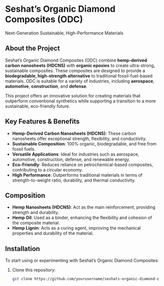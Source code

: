# Seshat’s Organic Diamond Composites (ODC)

Next-Generation Sustainable, High-Performance Materials

## About the Project

Seshat’s Organic Diamond Composites (ODC) combine **hemp-derived carbon nanosheets (HDCNS)** with **organic epoxies** to create ultra-strong, sustainable composites. These composites are designed to provide a **biodegradable, high-strength alternative** to traditional fossil-fuel-based materials. ODC is suitable for a variety of industries, including **aerospace**, **automotive**, **construction**, and **defense**. 

This project offers an innovative solution for creating materials that outperform conventional synthetics while supporting a transition to a more sustainable, eco-friendly future.

## Key Features & Benefits

- **Hemp-Derived Carbon Nanosheets (HDCNS)**: These carbon nanosheets offer exceptional strength, flexibility, and conductivity.
- **Sustainable Composition**: 100% organic, biodegradable, and free from fossil fuels.
- **Versatile Applications**: Ideal for industries such as aerospace, automotive, construction, defense, and renewable energy.
- **Eco-Friendly**: Reduces reliance on petrochemical-based composites, contributing to a circular economy.
- **High Performance**: Outperforms traditional materials in terms of strength-to-weight ratio, durability, and thermal conductivity.

## Composition

- **Hemp Nanosheets (HDCNS)**: Act as the main reinforcement, providing strength and durability.
- **Hemp Oil**: Used as a binder, enhancing the flexibility and cohesion of the composite material.
- **Hemp Lignin**: Acts as a curing agent, improving the mechanical properties and durability of the material.

## Installation

To start using or experimenting with Seshat’s Organic Diamond Composites:

1. Clone this repository:
   ```bash
   git clone https://github.com/yourusername/seshats-organic-diamond-composites.git
